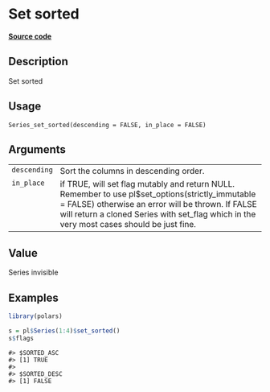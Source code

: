 
# Set sorted

[**Source code**](https://github.com/pola-rs/r-polars/tree/53c7d964901ed4a019998e89aff8c6d44691d793/R/series__series.R#L739)

## Description

Set sorted

## Usage

<pre><code class='language-R'>Series_set_sorted(descending = FALSE, in_place = FALSE)
</code></pre>

## Arguments

<table>
<tr>
<td style="white-space: nowrap; font-family: monospace; vertical-align: top">
<code id="Series_set_sorted_:_descending">descending</code>
</td>
<td>
Sort the columns in descending order.
</td>
</tr>
<tr>
<td style="white-space: nowrap; font-family: monospace; vertical-align: top">
<code id="Series_set_sorted_:_in_place">in_place</code>
</td>
<td>
if TRUE, will set flag mutably and return NULL. Remember to use
pl$set_options(strictly_immutable = FALSE) otherwise an error will be
thrown. If FALSE will return a cloned Series with set_flag which in the
very most cases should be just fine.
</td>
</tr>
</table>

## Value

Series invisible

## Examples

``` r
library(polars)

s = pl$Series(1:4)$set_sorted()
s$flags
```

    #> $SORTED_ASC
    #> [1] TRUE
    #> 
    #> $SORTED_DESC
    #> [1] FALSE
